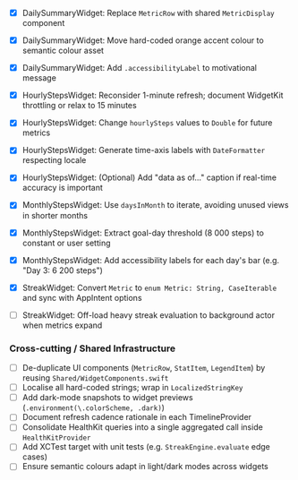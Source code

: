 - [x] DailySummaryWidget: Replace `MetricRow` with shared `MetricDisplay` component
- [x] DailySummaryWidget: Move hard-coded orange accent colour to semantic colour asset
- [x] DailySummaryWidget: Add `.accessibilityLabel` to motivational message

- [x] HourlyStepsWidget: Reconsider 1-minute refresh; document WidgetKit throttling or relax to 15 minutes
- [x] HourlyStepsWidget: Change `hourlySteps` values to `Double` for future metrics
- [x] HourlyStepsWidget: Generate time-axis labels with `DateFormatter` respecting locale
- [x] HourlyStepsWidget: (Optional) Add "data as of…" caption if real-time accuracy is important

- [x] MonthlyStepsWidget: Use `daysInMonth` to iterate, avoiding unused views in shorter months
- [x] MonthlyStepsWidget: Extract goal-day threshold (8 000 steps) to constant or user setting
- [x] MonthlyStepsWidget: Add accessibility labels for each day's bar (e.g. "Day 3: 6 200 steps")

- [x] StreakWidget: Convert `Metric` to `enum Metric: String, CaseIterable` and sync with AppIntent options
- [ ] StreakWidget: Off-load heavy streak evaluation to background actor when metrics expand

### Cross-cutting / Shared Infrastructure
- [ ] De-duplicate UI components (`MetricRow`, `StatItem`, `LegendItem`) by reusing `Shared/WidgetComponents.swift`
- [ ] Localise all hard-coded strings; wrap in `LocalizedStringKey`
- [ ] Add dark-mode snapshots to widget previews (`.environment(\.colorScheme, .dark)`)
- [ ] Document refresh cadence rationale in each TimelineProvider
- [ ] Consolidate HealthKit queries into a single aggregated call inside `HealthKitProvider`
- [ ] Add XCTest target with unit tests (e.g. `StreakEngine.evaluate` edge cases)
- [ ] Ensure semantic colours adapt in light/dark modes across widgets